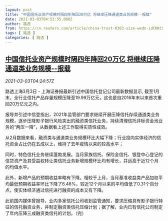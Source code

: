 ```yaml
---
layout: post
title: "中国信托业资产规模时隔四年降回20万亿 将继续压降通道类业务规模--报载"
date: 2021-03-03T04:53:55.000Z
author: 路透
from: https://cn.reuters.com/article/china-trust-0303-size-wedn-idCNKCS2AV0BG
tags: [ 路透 ]
categories: [ 路透 ]
---
```

<!--1614747235000-->
[中国信托业资产规模时隔四年降回20万亿 将继续压降通道类业务规模--报载](https://cn.reuters.com/article/china-trust-0303-size-wedn-idCNKCS2AV0BG)
------

<div>
<div><i>2021-03-03T04:24:57Z</i></div><p>路透上海3月3日 - 上海证券报最新引述中国信托登记公司最新数据显示, 截至1月末，全行业信托产品存量规模压降至19.99万亿元，这也是自2016年末以来首次重回20万亿元之内。</p><p>报导并引述中信登指出，2021年监管部门要求继续开展压降信托存续通道类业务规模，逐步压降影子银行风险突出的融资类信托业务，持续清理信托非标资金池业务的“两压一降”，从数据看上述工作取得实质性成效。</p><p>从2月数据来看，融资类与通道类业务规模环比大幅下降；行业投向实体经济的信托资金占比仍在五成以上，维持了去年疫情以来的较高水平；</p><p>同时，特色信托业务继续蓬勃发展。当月家族信托、保险金信托、银登中心登记的信贷资产及其受益权转让类信托业务新增规模环比均有增长，并远高于近12个月的均值水平。</p><p>此外，新增产品的预期收益率略有下降。相较于上月，当月基准收益类产品加权平均最低预期收益率环比下降了6.46%，较近12个月以来的平均值低了0.31个百分点，使实体经济通过信托进行融资的成本又有下降。</p><p>此前国内媒体曾报导，业内多家信托公司收到监管通知，要求压缩具有影子银行特征的信托融资业务，并制定融资类信托压缩计划；据了解，业内已有信托公司制定了年内压降三成融资类信托的计划。（完）</p>
</div>
